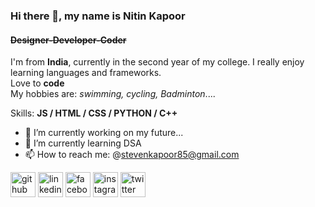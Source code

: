 ### Hi there 👋, my name is Nitin Kapoor
#### ~~Designer-Developer-Coder~~
I'm from **India**, currently in the second year of my college. I really enjoy learning languages and frameworks.    
Love to **code**   
My hobbies are: *swimming, cycling, Badminton*....

Skills: **JS / HTML / CSS / PYTHON / C++**

- 🔭 I’m currently working on my future... 
- 🌱 I’m currently learning DSA 
- 📫 How to reach me: @stevenkapoor85@gmail.com 


[<img src='https://cdn.jsdelivr.net/npm/simple-icons@3.0.1/icons/github.svg' alt='github' height='40'>](https://github.com/nitinkapoor4070)  [<img src='https://cdn.jsdelivr.net/npm/simple-icons@3.0.1/icons/linkedin.svg' alt='linkedin' height='40'>](https://www.linkedin.com/in/nitinkapoor4070/)  [<img src='https://cdn.jsdelivr.net/npm/simple-icons@3.0.1/icons/facebook.svg' alt='facebook' height='40'>](https://www.facebook.com/steve.kapoor.9)  [<img src='https://cdn.jsdelivr.net/npm/simple-icons@3.0.1/icons/instagram.svg' alt='instagram' height='40'>](https://www.instagram.com/stevekapoor/)  [<img src='https://cdn.jsdelivr.net/npm/simple-icons@3.0.1/icons/twitter.svg' alt='twitter' height='40'>](https://twitter.com/kapoor2steven)  


 
